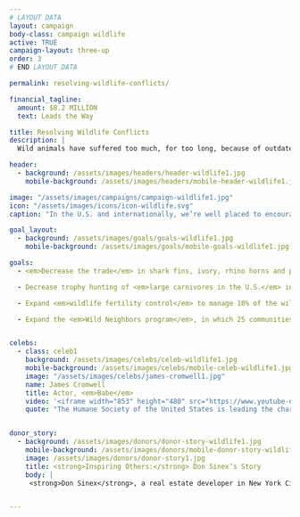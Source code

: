 ```yaml
---
# LAYOUT DATA
layout: campaign
body-class: campaign wildlife
active: TRUE
campaign-layout: three-up
order: 3
# END LAYOUT DATA

permalink: resolving-wildlife-conflicts/

financial_tagline:
  amount: $8.2 MILLION
  text: Leads the Way

title: Resolving Wildlife Conflicts
description: |
  Wild animals have suffered too much, for too long, because of outdated, destructive and lethal “solutions” to managing wildlife. We need humane, science-based approaches to co-existing with our wild neighbors. We’re on the forefront of this research, carrying out innovative immunocontraception research projects in partnership with leading veterinary medicine schools. And we’re working internationally to end the cruel trade in wildlife parts and to end the trophy hunting of specific animals.

header:
  - background: /assets/images/headers/header-wildlife1.jpg
    mobile-background: /assets/images/headers/mobile-header-wildlife1.jpg

image: "/assets/images/campaigns/campaign-wildlife1.jpg"
icon: "/assets/images/icons/icon-wildlife.svg"
caption: "In the U.S. and internationally, we’re well placed to encourage humane solutions to wildlife conflicts and to discourage the trade in animal parts."

goal_layout:
  - background: /assets/images/goals/goals-wildlife1.jpg
    mobile-background: /assets/images/goals/mobile-goals-wildlife1.jpg

goals:
  - <em>Decrease the trade</em> in shark fins, ivory, rhino horns and pangolins.

  - Decrease trophy hunting of <em>large carnivores in the U.S.</em> in five states and decrease the import of lion, leopard, elephant, hippo and giraffe trophies to the&nbsp;U.S.

  - Expand <em>wildlife fertility control</em> to manage 10% of the wild horse and burro population (5,000 horses and 1,000 burros would have received treatment) and to manage white-tailed deer in five urban communities.

  - Expand the <em>Wild Neighbors program</em>, in which 25 communities will adopt innovative, non-lethal methods to manage their urban wildlife conflicts.


celebs:
  - class: celeb1
    background: /assets/images/celebs/celeb-wildlife1.jpg
    mobile-background: /assets/images/celebs/mobile-celeb-wildlife1.jpg
    image: "/assets/images/celebs/james-cromwell1.jpg"
    name: James Cromwell
    title: Actor, <em>Babe</em>
    video: '<iframe width="853" height="480" src="https://www.youtube-nocookie.com/embed/cTDTAQB2wIE?rel=0" frameborder="0" allowfullscreen></iframe>'
    quote: "The Humane Society of the United States is leading the charge in the way we manage wildlife through innovative non-lethal techniques that are humane, effective and provide sustainable solutions for our communities nationwide."


donor_story:
  - background: /assets/images/donors/donor-story-wildlife1.jpg
    mobile-background: /assets/images/donors/mobile-donor-story-wildlife1.jpg
    image: /assets/images/donors/donor-story1.jpg
    title: <strong>Inspiring Others:</strong> Don Sinex’s Story
    body: |
     <strong>Don Sinex</strong>, a real estate developer in New York City and Vermont, inherited his compassion for all animals—and especially dogs—from his mother, and now he’s dedicated to eliminating animal cruelty. A longtime friend of The HSUS, Don has given generously to our programs to save animals from cruel situations such as puppy mills. In 2014, in partnership with Shoshi Fu and Devonwood Investors LLC, Don asked that his donation be used to customize a special vehicle for our Animal Rescue Team. In recognition of his gift, the customized truck and shelter trailer will be named Rescue Team Ranger and Rescue Team Chloe after his two beloved English springer spaniels. Don hopes that generous gifts like his will inspire others to support the lifesaving work of The HSUS.


---
```

